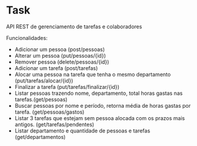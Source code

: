 # Task
API REST de gerenciamento de tarefas e colaboradores


Funcionalidades:
<ul>
  <li> Adicionar um pessoa (post/pessoas)</li>
  <li> Alterar um pessoa (put/pessoas/{id})</li>
  <li> Remover pessoa (delete/pessoas/{id})</li>
  <li> Adicionar um tarefa (post/tarefas)</li>
  <li> Alocar uma pessoa na tarefa que tenha o mesmo departamento (put/tarefas/alocar/{id})</li>
  <li> Finalizar a tarefa (put/tarefas/finalizar/{id})</li>
  <li> Listar pessoas trazendo nome, departamento, total horas gastas nas tarefas.(get/pessoas)</li>
  <li> Buscar pessoas por nome e período, retorna média de horas gastas por tarefa. (get/pessoas/gastos)</li>
  <li> Listar 3 tarefas que estejam sem pessoa alocada com os prazos mais antigos. (get/tarefas/pendentes)</li>
  <li> Listar departamento e quantidade de pessoas e tarefas (get/departamentos)</li>
</ul>

